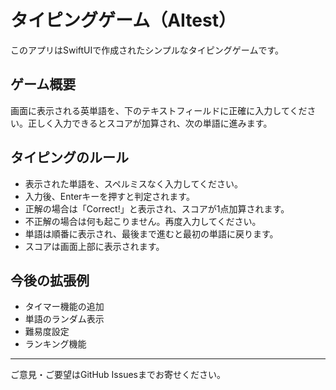 # タイピングゲーム（AItest）

このアプリはSwiftUIで作成されたシンプルなタイピングゲームです。

## ゲーム概要

画面に表示される英単語を、下のテキストフィールドに正確に入力してください。正しく入力できるとスコアが加算され、次の単語に進みます。

## タイピングのルール

- 表示された単語を、スペルミスなく入力してください。
- 入力後、Enterキーを押すと判定されます。
- 正解の場合は「Correct!」と表示され、スコアが1点加算されます。
- 不正解の場合は何も起こりません。再度入力してください。
- 単語は順番に表示され、最後まで進むと最初の単語に戻ります。
- スコアは画面上部に表示されます。

## 今後の拡張例

- タイマー機能の追加
- 単語のランダム表示
- 難易度設定
- ランキング機能

---

ご意見・ご要望はGitHub Issuesまでお寄せください。
